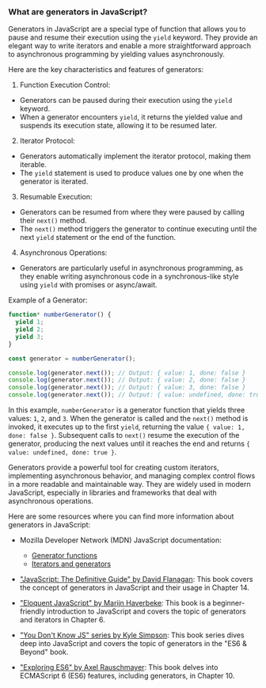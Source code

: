### What are generators in JavaScript?

Generators in JavaScript are a special type of function that allows you to pause and resume their execution using the `yield` keyword. They provide an elegant way to write iterators and enable a more straightforward approach to asynchronous programming by yielding values asynchronously.

Here are the key characteristics and features of generators:

1. Function Execution Control:
  - Generators can be paused during their execution using the `yield` keyword.
  - When a generator encounters `yield`, it returns the yielded value and suspends its execution state, allowing it to be resumed later.

2. Iterator Protocol:
  - Generators automatically implement the iterator protocol, making them iterable.
  - The `yield` statement is used to produce values one by one when the generator is iterated.

3. Resumable Execution:
  - Generators can be resumed from where they were paused by calling their `next()` method.
  - The `next()` method triggers the generator to continue executing until the next `yield` statement or the end of the function.

4. Asynchronous Operations:
  - Generators are particularly useful in asynchronous programming, as they enable writing asynchronous code in a synchronous-like style using `yield` with promises or async/await.

Example of a Generator:

```javascript
function* numberGenerator() {
  yield 1;
  yield 2;
  yield 3;
}

const generator = numberGenerator();

console.log(generator.next()); // Output: { value: 1, done: false }
console.log(generator.next()); // Output: { value: 2, done: false }
console.log(generator.next()); // Output: { value: 3, done: false }
console.log(generator.next()); // Output: { value: undefined, done: true }
```

In this example, `numberGenerator` is a generator function that yields three values: `1`, `2`, and `3`. When the generator is called and the `next()` method is invoked, it executes up to the first `yield`, returning the value `{ value: 1, done: false }`. Subsequent calls to `next()` resume the execution of the generator, producing the next values until it reaches the end and returns `{ value: undefined, done: true }`.

Generators provide a powerful tool for creating custom iterators, implementing asynchronous behavior, and managing complex control flows in a more readable and maintainable way. They are widely used in modern JavaScript, especially in libraries and frameworks that deal with asynchronous operations.

Here are some resources where you can find more information about generators in JavaScript:

- Mozilla Developer Network (MDN) JavaScript documentation:
  - [Generator functions](https://developer.mozilla.org/en-US/docs/Web/JavaScript/Reference/Statements/function*)
  - [Iterators and generators](https://developer.mozilla.org/en-US/docs/Web/JavaScript/Guide/Iterators_and_Generators)

- ["JavaScript: The Definitive Guide" by David Flanagan](https://www.oreilly.com/library/view/javascript-the-definitive/9781449393854/): This book covers the concept of generators in JavaScript and their usage in Chapter 14.

- ["Eloquent JavaScript" by Marijn Haverbeke](https://eloquentjavascript.net/): This book is a beginner-friendly introduction to JavaScript and covers the topic of generators and iterators in Chapter 6.

- ["You Don't Know JS" series by Kyle Simpson](https://github.com/getify/You-Dont-Know-JS/tree/2nd-ed/es6%20%26%20beyond): This book series dives deep into JavaScript and covers the topic of generators in the "ES6 & Beyond" book.

- ["Exploring ES6" by Axel Rauschmayer](https://exploringjs.com/es6/): This book delves into ECMAScript 6 (ES6) features, including generators, in Chapter 10.
